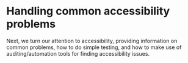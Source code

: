 # Handling common accessibility problems

Next, we turn our attention to accessibility, providing information on common problems, how to do simple testing, and how to make use of auditing/automation tools for finding accessibility issues.